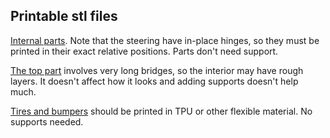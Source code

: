 ## Printable stl files

[Internal parts](internals-rigid.stl). Note that the steering have in-place hinges, so they must be printed in their exact relative positions. Parts don't need support. 


[The top part](top.stl) involves very long bridges, so the interior may have rough layers. It doesn't affect how it looks and adding supports doesn't help much. 


[Tires and bumpers](soft-material.stl) should be printed in TPU or other flexible material. No supports needed.




